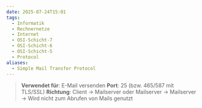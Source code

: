 ```yaml
---
date: 2025-07-24T15:01
tags:
  - Informatik
  - Rechnernetze
  - Internet
  - OSI-Schicht-7
  - OSI-Schicht-6
  - OSI-Schicht-5
  - Protocol
aliases:
  - Simple Mail Transfer Protocol
---
```

> **Verwendet für**: E-Mail versenden
> **Port**: 25 (bzw. 465/587 mit TLS/SSL)
> **Richtung**: Client → Mailserver oder Mailserver → Mailserver
> → Wird nicht zum Abrufen von Mails genutzt



